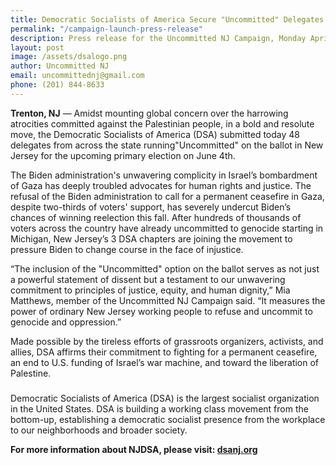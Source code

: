 ```yaml
---
title: Democratic Socialists of America Secure "Uncommitted" Delegates Across New Jersey for Justice in Palestine and a Permanent Ceasefire Now
permalink: "/campaign-launch-press-release"
description: Press release for the Uncommitted NJ Campaign, Monday April 1st, 2024
layout: post
image: /assets/dsalogo.png
author: Uncommitted NJ
email: uncommittednj@gmail.com
phone: (201) 844-8633
---
```


**Trenton, NJ** — Amidst mounting global concern over the harrowing atrocities
committed against the Palestinian people, in a bold and resolute move, the
Democratic Socialists of America (DSA) submitted today 48 delegates from across
the state running"Uncommitted" on the ballot in New Jersey for the upcoming
primary election on June 4th.

The Biden administration's unwavering complicity in Israel’s bombardment of Gaza
has deeply troubled advocates for human rights and justice. The refusal of the
Biden administration to call for a permanent ceasefire in Gaza, despite
two-thirds of voters' support, has severely undercut Biden’s chances of winning
reelection this fall. After hundreds of thousands of voters across the country
have already uncommitted to genocide starting in Michigan,  New Jersey’s 3 DSA
chapters are joining the movement to pressure Biden to change course in the face
of injustice.

“The inclusion of the "Uncommitted" option on the ballot serves as not just a
powerful statement of dissent but a testament to our unwavering commitment to
principles of justice, equity, and human dignity,” Mia Matthews, member of the
Uncommitted NJ Campaign said. “It measures the power of ordinary New Jersey
working people to refuse and uncommit to genocide and oppression.”

Made possible by the tireless efforts of grassroots organizers, activists, and
allies, DSA affirms their commitment to fighting for a permanent ceasefire, an
end to U.S. funding of Israel’s war machine, and toward the liberation of
Palestine. 

###

Democratic Socialists of America (DSA) is the largest socialist organization in
the United States. DSA is building a working class movement from the bottom-up,
establishing a democratic socialist presence from the workplace to our
neighborhoods and broader society.

**For more information about NJDSA, please visit: [dsanj.org](https://dsanj.org)**
